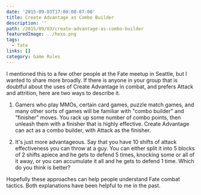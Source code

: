 ```yaml
---
date: '2015-09-03T17:00:00-07:00'
title: Create Advantage as Combo Builder
description: ''
path: /2015/09/03/create-advantage-as-combo-builder
featuredImage: ../hexo.png
tags:
  - fate
links: []
category: Game Rules
---
```


I mentioned this to a few other people at the Fate meetup in Seattle, but I wanted to share more broadly. If there is anyone in your group that is doubtful about the uses of Create Advantage in combat, and prefers Attack and attrition, here are two ways to describe it.

1. Gamers who play MMOs, certain card games, puzzle match games, and many other sorts of games will be familiar with "combo builder" and "finisher" moves. You rack up some number of combo points, then unleash them with a finisher that is highly effective. Create Advantage can act as a combo builder, with Attack as the finisher.

2. It's just more advantageous. Say that you have 10 shifts of attack effectiveness you can throw at a guy. You can either split it into 5 blocks of 2 shifts apiece and he gets to defend 5 times, knocking some or all of it away, or you can accumulate it all and he gets to defend 1 time. Which do you think is better?

Hopefully these approaches can help people understand Fate combat tactics. Both explanations have been helpful to me in the past.
